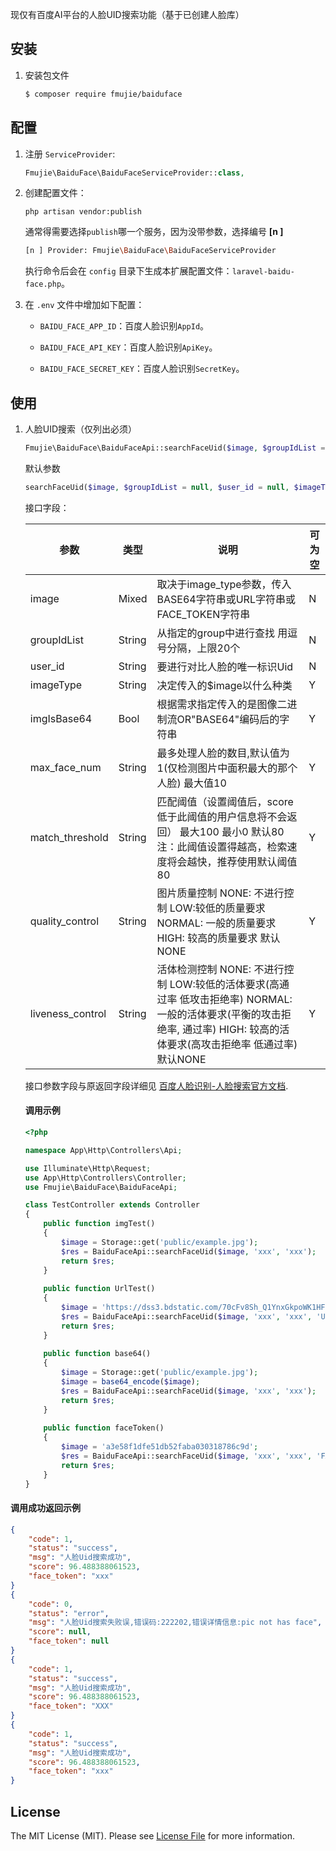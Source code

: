 现仅有百度AI平台的人脸UID搜索功能（基于已创建人脸库）

## 安装

 1. 安装包文件

	``` bash
	$ composer require fmujie/baiduface
	```

## 配置

1. 注册 `ServiceProvider`:
	
	```php
	Fmujie\BaiduFace\BaiduFaceServiceProvider::class,
	```

2. 创建配置文件：

	```shell
	php artisan vendor:publish
	```
	
	通常得需要选择`publish`哪一个服务，因为没带参数，选择编号 **[n ]**
	
	~~~bash
	[n ] Provider: Fmujie\BaiduFace\BaiduFaceServiceProvider
	~~~
	
	执行命令后会在 `config` 目录下生成本扩展配置文件：`laravel-baidu-face.php`。
	
3. 在 `.env` 文件中增加如下配置：

	- `BAIDU_FACE_APP_ID`：百度人脸识别`AppId`。

	- `BAIDU_FACE_API_KEY`：百度人脸识别`ApiKey`。

	- `BAIDU_FACE_SECRET_KEY`：百度人脸识别`SecretKey`。

## 使用

1. 人脸UID搜索（仅列出必须）
  
    ```php
    Fmujie\BaiduFace\BaiduFaceApi::searchFaceUid($image, $groupIdList = null, $user_id = null);
    ```
    
    默认参数
    
    ~~~php
    searchFaceUid($image, $groupIdList = null, $user_id = null, $imageType = 'BASE64', $imgIsBase64 = false, $max_face_num = '1', $match_threshold = '80', $quality_control = 'NONE', $liveness_control = 'NONE')
    ~~~
    
    接口字段：
    
    | 参数  | 类型  | 说明  | 可为空  |
    | ------------ | ------------ | ------------ | ------------ |
    | image | Mixed | 取决于image_type参数，传入BASE64字符串或URL字符串或FACE_TOKEN字符串 | N |
    | groupIdList | String | 从指定的group中进行查找 用逗号分隔，上限20个 | N |
    | user_id | String | 要进行对比人脸的唯一标识Uid | N |
    | imageType | String | 决定传入的$image以什么种类 | Y |
    | imgIsBase64 | Bool | 根据需求指定传入的是图像二进制流OR"BASE64"编码后的字符串 | Y |
    | max_face_num | String | 最多处理人脸的数目,默认值为1(仅检测图片中面积最大的那个人脸) 最大值10 | Y |
    | match_threshold | String | 匹配阈值（设置阈值后，score低于此阈值的用户信息将不会返回） 最大100 最小0 默认80 注：此阈值设置得越高，检索速度将会越快，推荐使用默认阈值80 | Y |
    | quality_control | String | 图片质量控制 NONE: 不进行控制 LOW:较低的质量要求 NORMAL: 一般的质量要求 HIGH: 较高的质量要求 默认 NONE | Y |
    | liveness_control | String | 活体检测控制 NONE: 不进行控制 LOW:较低的活体要求(高通过率 低攻击拒绝率) NORMAL: 一般的活体要求(平衡的攻击拒绝率, 通过率) HIGH: 较高的活体要求(高攻击拒绝率 低通过率) 默认NONE | Y |
    
    接口参数字段与原返回字段详细见 [百度人脸识别-人脸搜索官方文档]([https://cloud.baidu.com/doc/FACE/s/zk37c1qrv#%E4%BA%BA%E8%84%B8%E6%90%9C%E7%B4%A2](https://cloud.baidu.com/doc/FACE/s/zk37c1qrv#人脸搜索)).
    
    #### 调用示例
    
    ~~~php
    <?php
    
    namespace App\Http\Controllers\Api;
    
    use Illuminate\Http\Request;
    use App\Http\Controllers\Controller;
    use Fmujie\BaiduFace\BaiduFaceApi;
    
    class TestController extends Controller
    {
        public function imgTest()
        {
            $image = Storage::get('public/example.jpg');
            $res = BaiduFaceApi::searchFaceUid($image, 'xxx', 'xxx');
            return $res;
        }
        
        public function UrlTest()
        {
            $image = 'https://dss3.bdstatic.com/70cFv8Sh_Q1YnxGkpoWK1HF6hhy/it/u=2534506313,1688529724&fm=26&gp=0.jpg';
            $res = BaiduFaceApi::searchFaceUid($image, 'xxx', 'xxx', 'URL');
            return $res;
        }
        
        public function base64()
        {
            $image = Storage::get('public/example.jpg');
            $image = base64_encode($image);
            $res = BaiduFaceApi::searchFaceUid($image, 'xxx', 'xxx');
            return $res;
        }
        
        public function faceToken()
        {
            $image = 'a3e58f1dfe51db52faba030318786c9d';
            $res = BaiduFaceApi::searchFaceUid($image, 'xxx', 'xxx', 'FACE_TOKEN');
            return $res;
    	}
    }
    ~~~
    

#### 调用成功返回示例

~~~json
{
    "code": 1,
    "status": "success",
    "msg": "人脸Uid搜索成功",
    "score": 96.488388061523,
    "face_token": "xxx"
}
{
    "code": 0,
    "status": "error",
    "msg": "人脸Uid搜索失败误,错误码:222202,错误详情信息:pic not has face",
    "score": null,
    "face_token": null
}
{
    "code": 1,
    "status": "success",
    "msg": "人脸Uid搜索成功",
    "score": 96.488388061523,
    "face_token": "XXX"
}
{
    "code": 1,
    "status": "success",
    "msg": "人脸Uid搜索成功",
    "score": 96.488388061523,
    "face_token": "xxx"
}
~~~

## License

The MIT License (MIT). Please see [License File](LICENSE.md) for more information.
